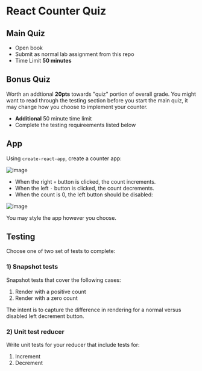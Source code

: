 React Counter Quiz
===

## Main Quiz

* Open book
* Submit as normal lab assignment from this repo
* Time Limit **50 minutes**

## Bonus Quiz

Worth an addtional **20pts** towards "quiz" portion of overall grade. You might want to read through the testing 
section before you start the main quiz, it may change how you choose to implement your counter.

* **Additional** 50 minute time limit
* Complete the testing requireements listed below

## App

Using `create-react-app`, create a counter app:

![image](https://user-images.githubusercontent.com/478864/29787788-0bbe70d4-8be5-11e7-8021-f74e317f4406.png)

* When the right `+` button is clicked, the count increments.
* When the left `-` button is clicked, the count decrements.
* When the count is 0, the left button should be disabled:

![image](https://user-images.githubusercontent.com/478864/29787853-56fa8452-8be5-11e7-9810-1c32d940c704.png)

You may style the app however you choose.

## Testing

Choose one of two set of tests to complete:

### 1) Snapshot tests

Snapshot tests that cover the following cases:

1. Render with a positive count
2. Render with a zero count

The intent is to capture the difference in rendering for a normal versus disabled left decrement button.

### 2) Unit test reducer

Write unit tests for your reducer that include tests for:

1. Increment
2. Decrement
